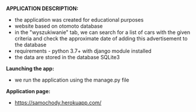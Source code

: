 **APPLICATION DESCRIPTION:**
- the application was created for educational purposes
- website based on otomoto database
- in the "wyszukiwanie" tab, we can search for a list of cars with the given criteria and check the approximate date of adding this advertisement to the database
- requirements - python 3.7+ with django module installed
- the data are stored in the database SQLite3

**Launching the app:**
- we run the application using the manage.py file

**Application page:**
- https://samochody.herokuapp.com/